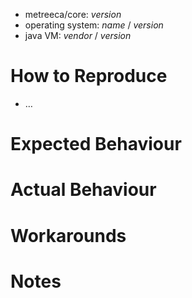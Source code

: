 
- metreeca/core: _version_ 
- operating system: _name_ / _version_
- java VM: _vendor_ / _version_

# How to Reproduce

- …

# Expected Behaviour

# Actual Behaviour

# Workarounds

# Notes
